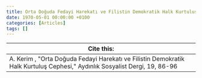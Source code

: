 ```yaml
---
title: Orta Doğuda Fedayi Harekatı ve Filistin Demokratik Halk Kurtuluş Cephesi
date: 1970-05-01 00:00:00 +0100
categories: [Articles]
tags: []
---
```




| Cite this:   |
|--------|
| A. Kerim , "Orta Doğuda Fedayi Harekatı ve Filistin Demokratik Halk Kurtuluş Cephesi," Aydınlık Sosyalist Dergi, 19, 86-96 


